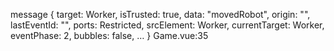 message { target: Worker, isTrusted: true, data: "movedRobot", origin: "", lastEventId: "", ports: Restricted, srcElement: Worker, currentTarget: Worker, eventPhase: 2, bubbles: false, … }
Game.vue:35
